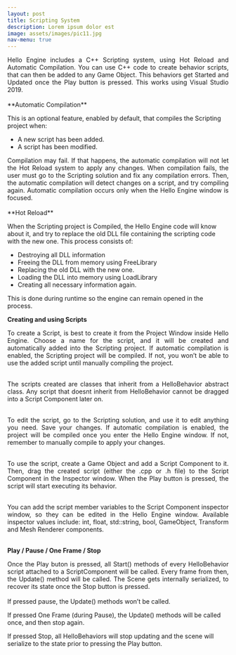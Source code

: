 ```yaml
---
layout: post
title: Scripting System
description: Lorem ipsum dolor est
image: assets/images/pic11.jpg
nav-menu: true
---
```


<div style="text-align: justify;">Hello Engine includes a C++ Scripting system, using Hot Reload and Automatic Compilation. You can use C++ code to create behavior scripts, that can then be added to any Game Object. This behaviors get Started and Updated once the Play button is pressed.
This works using Visual Studio 2019.</div><br>
**Automatic Compilation**  

This is an optional feature, enabled by default, that compiles the Scripting project when:

* A new script has been added.
* A script has been modified.

<div style="text-align: justify;">Compilation may fail. If that happens, the automatic compilation will not let the Hot Reload system to apply any changes. When compilation fails, the user must go to the Scripting solution and fix any compilation errors. Then, the automatic compilation will detect changes on a script, and try compiling again. Automatic compilation occurs only when the Hello Engine window is focused.</div><br>
**Hot Reload** 

When the Scripting project is Compiled, the Hello Engine code will know about it, and try to replace the old DLL file containing the scripting code with the new one. This process consists of:
* Destroying all DLL information
* Freeing the DLL from memory using FreeLibrary
* Replacing the old DLL with the new one.
* Loading the DLL into memory using LoadLibrary
* Creating all necessary information again.

This is done during runtime so the engine can remain opened in the process.

**Creating and using Scripts** 

<div style="text-align: justify;">To create a Script, is best to create it from the Project Window inside Hello Engine. Choose a name for the script, and it will be created and automatically added into the Scripting project.
If automatic compilation is enabled, the Scripting project will be compiled. If not, you won’t be able to use the added script until manually compiling the project.<br><br>

The scripts created are classes that inherit from a HelloBehavior abstract class. Any script that doesnt inherit from HelloBehavior cannot be dragged into a Script Component later on.<br><br>

To edit the script, go to the Scripting solution, and use it to edit anything you need. Save your changes. If automatic compilation is enabled, the project will be compiled once you enter the Hello Engine window. If not, remember to manually compile to apply your changes.<br><br>

To use the script, create a Game Object and add a Script Component to it. Then, drag the created script (either the .cpp or .h file) to the Script Component in the Inspector window. When the Play button is pressed, the script will start executing its behavior.<br><br>

You can add the script member variables to the Script Component inspector window, so they can be edited in the Hello Engine window. Available inspector values include: int, float, std::string, bool, GameObject, Transform and Mesh Renderer components. </div><br>
**Play / Pause / One Frame / Stop** 

<div style="text-align: justify;">Once the Play buton is pressed, all Start() methods of every HelloBehavior script attached to a ScriptComponent will be called. Every frame from then, the Update() method will be called. 
The Scene gets internally serialized, to recover its state once the Stop button is pressed.</div><br>
If pressed pause, the Update() methods won’t be called.

If pressed One Frame (during Pause), the Update() methods will be called once, and then stop again.

If pressed Stop, all HelloBehaviors will stop updating and the scene will serialize to the state prior to pressing the Play button.

